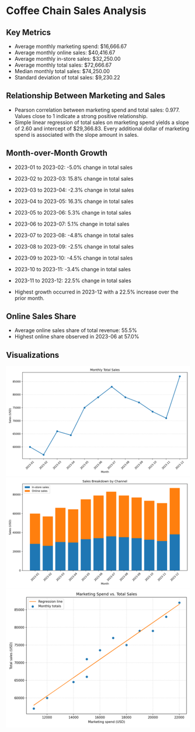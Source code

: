 # Coffee Chain Sales Analysis

## Key Metrics
- Average monthly marketing spend: $16,666.67
- Average monthly online sales: $40,416.67
- Average monthly in-store sales: $32,250.00
- Average monthly total sales: $72,666.67
- Median monthly total sales: $74,250.00
- Standard deviation of total sales: $9,230.22

## Relationship Between Marketing and Sales
- Pearson correlation between marketing spend and total sales: 0.977. Values close to 1 indicate a strong positive relationship.
- Simple linear regression of total sales on marketing spend yields a slope of 2.60 and intercept of $29,366.83. Every additional dollar of marketing spend is associated with the slope amount in sales.

## Month-over-Month Growth
- 2023-01 to 2023-02: -5.0% change in total sales
- 2023-02 to 2023-03: 15.8% change in total sales
- 2023-03 to 2023-04: -2.3% change in total sales
- 2023-04 to 2023-05: 16.3% change in total sales
- 2023-05 to 2023-06: 5.3% change in total sales
- 2023-06 to 2023-07: 5.1% change in total sales
- 2023-07 to 2023-08: -4.8% change in total sales
- 2023-08 to 2023-09: -2.5% change in total sales
- 2023-09 to 2023-10: -4.5% change in total sales
- 2023-10 to 2023-11: -3.4% change in total sales
- 2023-11 to 2023-12: 22.5% change in total sales

- Highest growth occurred in 2023-12 with a 22.5% increase over the prior month.

## Online Sales Share
- Average online sales share of total revenue: 55.5%
- Highest online share observed in 2023-06 at 57.0%

## Visualizations
![Monthly total sales trend](assets/coffee_total_sales_trend.png)
![Channel sales breakdown](assets/coffee_channel_sales_breakdown.png)
![Marketing vs sales scatter](assets/coffee_marketing_vs_sales.png)
